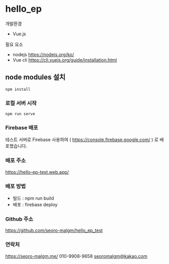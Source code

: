 # hello_ep

개발환경

- Vue.js

필요 요소

- nodejs https://nodejs.org/ko/
- Vue cli https://cli.vuejs.org/guide/installation.html

## node modules 설치

```
npm install
```

### 로컬 서버 시작

```
npm run serve
```

### Firebase 배포

테스트 서버로 Firebase 사용하여 ( https://console.firebase.google.com/ ) 로 배포했습니다.

### 배포 주소

https://hello-ep-test.web.app/

### 배포 방법

- 빌드 : npm run build
- 배포 : firebase deploy

### Github 주소

https://github.com/seoro-malgm/hello_ep_test

### 연락처

https://seoro-malgm.me/
010-9908-9658
seoromalgm@kakao.com
